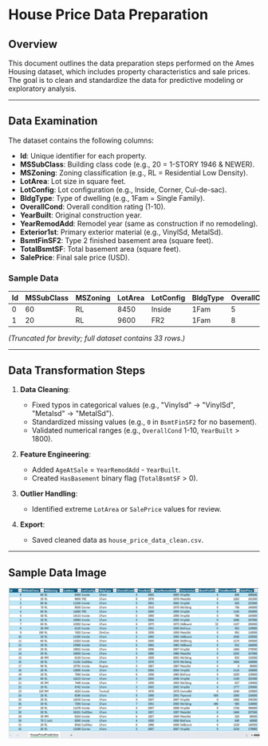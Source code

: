 # House Price Data Preparation

## Overview  
This document outlines the data preparation steps performed on the Ames Housing dataset, which includes property characteristics and sale prices. The goal is to clean and standardize the data for predictive modeling or exploratory analysis.

---

## Data Examination  
The dataset contains the following columns:  
- **Id**: Unique identifier for each property.  
- **MSSubClass**: Building class code (e.g., 20 = 1-STORY 1946 & NEWER).  
- **MSZoning**: Zoning classification (e.g., RL = Residential Low Density).  
- **LotArea**: Lot size in square feet.  
- **LotConfig**: Lot configuration (e.g., Inside, Corner, Cul-de-sac).  
- **BldgType**: Type of dwelling (e.g., 1Fam = Single Family).  
- **OverallCond**: Overall condition rating (1-10).  
- **YearBuilt**: Original construction year.  
- **YearRemodAdd**: Remodel year (same as construction if no remodeling).  
- **Exterior1st**: Primary exterior material (e.g., VinylSd, MetalSd).  
- **BsmtFinSF2**: Type 2 finished basement area (square feet).  
- **TotalBsmtSF**: Total basement area (square feet).  
- **SalePrice**: Final sale price (USD).  

### Sample Data  
| Id | MSSubClass | MSZoning | LotArea | LotConfig | BldgType | OverallCond | YearBuilt | YearRemodAdd | Exterior1st | BsmtFinSF2 | TotalBsmtSF | SalePrice |  
|----|------------|----------|---------|-----------|----------|-------------|-----------|--------------|-------------|------------|-------------|-----------|  
| 0  | 60         | RL       | 8450    | Inside    | 1Fam     | 5           | 2003      | 2003         | VinylSd     | 0          | 856         | 208500    |  
| 1  | 20         | RL       | 9600    | FR2       | 1Fam     | 8           | 1976      | 1976         | MetalSd     | 0          | 1262        | 181500    |  

*(Truncated for brevity; full dataset contains 33 rows.)*  

---

## Data Transformation Steps  
1. **Data Cleaning**:  
   - Fixed typos in categorical values (e.g., "Vinylsd" → "VinylSd", "MetaIsd" → "MetalSd").  
   - Standardized missing values (e.g., `0` in `BsmtFinSF2` for no basement).  
   - Validated numerical ranges (e.g., `OverallCond` 1-10, `YearBuilt` > 1800).  

2. **Feature Engineering**:  
   - Added `AgeAtSale` = `YearRemodAdd` - `YearBuilt`.  
   - Created `HasBasement` binary flag (`TotalBsmtSF` > 0).  

3. **Outlier Handling**:  
   - Identified extreme `LotArea` or `SalePrice` values for review.  

4. **Export**:  
   - Saved cleaned data as `house_price_data_clean.csv`.  

---

## Sample Data Image
![Gold Price Dataset Sample](image/houseprice.png)  

